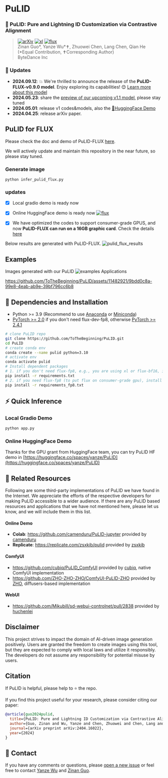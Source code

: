 # PuLID

### :open_book: PuLID: Pure and Lightning ID Customization via Contrastive Alignment
> [![arXiv](https://img.shields.io/badge/arXiv-Paper-<COLOR>.svg)](https://arxiv.org/abs/2404.16022) [![xl](https://img.shields.io/badge/🤗-HuggingFaceDemo-orange)](https://huggingface.co/spaces/yanze/PuLID) [![flux](https://img.shields.io/badge/🤗-PuLID_FLUX_demo-orange)](https://huggingface.co/spaces/yanze/PuLID-FLUX) <br>
> Zinan Guo*, Yanze Wu*✝, Zhuowei Chen, Lang Chen, Qian He <br>
> (*Equal Contribution, ✝Corresponding Author) <br>
> ByteDance Inc <br>

### :triangular_flag_on_post: Updates
* **2024.09.12**: 💥 We're thrilled to announce the release of the **PuLID-FLUX-v0.9.0 model**. Enjoy exploring its capabilities! 😊 [Learn more about this model](docs/pulid_for_flux.md)
* **2024.05.23**: share the [preview of our upcoming v1.1 model](docs/v1.1_preview.md), please stay tuned
* **2024.05.01**: release v1 codes&models, also the [🤗HuggingFace Demo](https://huggingface.co/spaces/yanze/PuLID)
* **2024.04.25**: release arXiv paper.

## PuLID for FLUX
Please check the doc and demo of PuLID-FLUX [here](docs/pulid_for_flux.md).

We will actively update and maintain this repository in the near future, so please stay tuned.

### Generate image
``` 
python infer_pulid_flux.py
```

### updates
- [x] Local gradio demo is ready now
- [x] Online HuggingFace demo is ready now [![flux](https://img.shields.io/badge/🤗-PuLID_FLUX_demo-orange)](https://huggingface.co/spaces/yanze/PuLID-FLUX)
- [x] We have optimized the codes to support consumer-grade GPUS, and now **PuLID-FLUX can run on a 16GB graphic card**. Check the details [here](https://github.com/ToTheBeginning/PuLID/blob/main/docs/pulid_for_flux.md#local-gradio-demo)


Below results are generated with PuLID-FLUX.
![pulid_flux_results](https://github.com/user-attachments/assets/7eafb90a-fdd1-4ae7-bc41-8c428d568848)


## Examples
Images generated with our PuLID
![examples](https://github.com/ToTheBeginning/PuLID/assets/11482921/65610b0d-ba4f-4dc3-a74d-bd60f8f5ce37)
Applications

https://github.com/ToTheBeginning/PuLID/assets/11482921/9bdd0c8a-99e8-4eab-ab9e-39bf796cc6b8

## :wrench: Dependencies and Installation
- Python >= 3.9 (Recommend to use [Anaconda](https://www.anaconda.com/download/#linux) or [Miniconda](https://docs.conda.io/en/latest/miniconda.html))
- [PyTorch >= 2.0](https://pytorch.org/) if you don't need flux-dev-fp8, otherwise [PyTorch >= 2.4.1](https://pytorch.org/)
```bash
# clone PuLID repo
git clone https://github.com/ToTheBeginning/PuLID.git
cd PuLID
# create conda env
conda create --name pulid python=3.10
# activate env
conda activate pulid
# Install dependent packages
# 1. if you don't need flux-fp8, e.g., you are using xl or flux-bf16, install the following requirements.txt
pip install -r requirements.txt
# 2. if you need flux-fp8 (to put flux on consumer-grade gpu), install the following requirements_fp8.txt
pip install -r requirements_fp8.txt
```

## :zap: Quick Inference
### Local Gradio Demo
```bash
python app.py
```

### Online HuggingFace Demo
Thanks for the GPU grant from HuggingFace team, you can try PuLID HF demo in 
[https://huggingface.co/spaces/yanze/PuLID](https://huggingface.co/spaces/yanze/PuLID)

## :paperclip: Related Resources
Following are some third-party implementations of PuLID we have found in the Internet. 
We appreciate the efforts of the respective developers for making PuLID accessible to a wider audience.
If there are any PuLID based resources and applications that we have not mentioned here, please let us know, 
and we will include them in this list.

#### Online Demo
- **Colab**: https://github.com/camenduru/PuLID-jupyter provided by [camenduru](https://github.com/camenduru)
- **Replicate**: https://replicate.com/zsxkib/pulid provided by [zsxkib](https://replicate.com/zsxkib)

#### ComfyUI
- https://github.com/cubiq/PuLID_ComfyUI provided by [cubiq](https://github.com/cubiq), native ComfyUI implementation
- https://github.com/ZHO-ZHO-ZHO/ComfyUI-PuLID-ZHO provided by [ZHO](https://github.com/ZHO-ZHO-ZHO), diffusers-based implementation

#### WebUI
- https://github.com/Mikubill/sd-webui-controlnet/pull/2838 provided by [huchenlei](https://github.com/huchenlei)

## Disclaimer
This project strives to impact the domain of AI-driven image generation positively. Users are granted the freedom to 
create images using this tool, but they are expected to comply with local laws and utilize it responsibly. 
The developers do not assume any responsibility for potential misuse by users.


##  Citation
If PuLID is helpful, please help to ⭐ the repo.

If you find this project useful for your research, please consider citing our paper:
```bibtex
@article{guo2024pulid,
  title={PuLID: Pure and Lightning ID Customization via Contrastive Alignment},
  author={Guo, Zinan and Wu, Yanze and Chen, Zhuowei and Chen, Lang and He, Qian},
  journal={arXiv preprint arXiv:2404.16022},
  year={2024}
}
```

## :e-mail: Contact
If you have any comments or questions, please [open a new issue](https://github.com/ToTheBeginning/PuLID/issues/new/choose) or feel free to contact [Yanze Wu](https://tothebeginning.github.io/) and [Zinan Guo](mailto:guozinan.1@bytedance.com).
